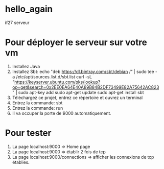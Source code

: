 # hello_again
 if27 serveur

# Pour déployer le serveur sur votre vm
1. Installez Java
2. Installez Sbt: 
 echo "deb https://dl.bintray.com/sbt/debian /" | sudo tee -a /etc/apt/sources.list.d/sbt.list
 curl -sL "https://keyserver.ubuntu.com/pks/lookup?op=get&search=0x2EE0EA64E40A89B84B2DF73499E82A75642AC823" | sudo apt-key add
 sudo apt-get update
 sudo apt-get install sbt
3. Téléchargez ce projet, entrez ce répertoire et ouvrez un terminal
4. Entrez la commande: sbt
5. Entrez la commande: run
6. Il va occuper la porte de 9000 automatiquement.

# Pour tester
1. La page localhost:9000 => Home page
2. La page localhost:9000 => établir 2 fois de tcp
3. La page localhost:9000/connections => afficher les connexions de tcp établies. 
